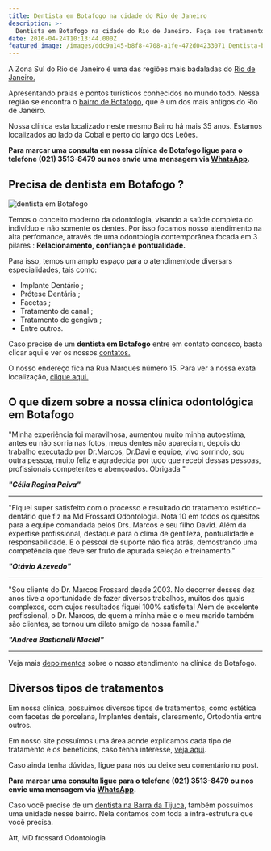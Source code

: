 ```yaml
---
title: Dentista em Botafogo na cidade do Rio de Janeiro 
description: >-
  Dentista em Botafogo na cidade do Rio de Janeiro. Faça seu tratamento em nossa clínica com conforto e segurança. Veja os depoimentos de diversos pacientes. 
date: 2016-04-24T10:13:44.000Z
featured_image: /images/ddc9a145-b8f8-4708-a1fe-472d04233071_Dentista-botafogo.jpg
---
```

A Zona Sul do Rio de Janeiro é uma das regiões mais badaladas do [Rio de Janeiro.](https://pt.wikipedia.org/wiki/Rio_de_Janeiro) 

Apresentando praias e pontos turísticos conhecidos no mundo todo. Nessa região se encontra o [bairro de Botafogo](https://pt.wikipedia.org/wiki/Botafogo), que é um dos mais antigos do Rio de Janeiro. 

Nossa clínica esta localizado neste mesmo Bairro há mais 35 anos. Estamos localizados ao lado da Cobal e perto do largo dos Leões.

**Para marcar uma consulta em nossa clínica de Botafogo ligue para o telefone (021) 3513-8479 ou nos envie uma mensagem via [WhatsApp](https://api.whatsapp.com/send?phone=55021976637803).**

## **Precisa de dentista em Botafogo ?**

![dentista em Botafogo](/images/ffa0ae7c-6c17-4a72-8cb4-34199f5f5f93_Dentista-em-botafogo.jpg) 

Temos o conceito moderno da odontologia, visando a saúde completa do indivíduo e não somente os dentes. Por isso focamos nosso atendimento na alta perfomance,  através de uma odontologia contemporânea focada em 3 pilares : **Relacionamento, confiança e pontualidade.** 

Para isso, temos um amplo espaço para o atendimentode diversars especialidades, tais como:
- Implante Dentário ;
- Prótese Dentária ; 
- Facetas ;
- Tratamento de canal ; 
- Tratamento de gengiva ; 
- Entre outros.  

Caso precise de um **dentista em Botafogo** entre em contato conosco, basta clicar aqui e ver os nossos [contatos.](https://mdfrossard.com.br/contato/) 

O nosso endereço fica na Rua Marques número 15. Para ver a nossa exata localização, [clique aqui.](https://mdfrossard.com.br/localizacao/)

## O que dizem sobre a nossa clínica odontológica em Botafogo

"Minha experiência foi maravilhosa, aumentou muito minha autoestima, antes eu não sorria nas fotos, meus dentes não apareciam, depois do trabalho executado por Dr.Marcos, Dr.Davi e equipe, vivo sorrindo, sou outra pessoa, muito feliz e agradecida por tudo que recebi dessas pessoas, profissionais competentes e abençoados. Obrigada "

**_"Célia Regina Paiva"_**

- - - 

"Fiquei super satisfeito com o processo e resultado do tratamento estético-dentário que fiz na Md Frossard Odontologia. Nota 10 em todos os quesitos para a equipe comandada pelos Drs. Marcos e seu filho David. Além da expertise profissional, destaque para o clima de gentileza, pontualidade e responsabilidade. E o pessoal de suporte não fica atrás, demostrando uma competência que deve ser fruto de apurada seleção e treinamento."

**_"Otávio Azevedo"_**

- - -

"Sou cliente do Dr. Marcos Frossard desde 2003. No decorrer desses dez anos tive a oportunidade de fazer diversos trabalhos, muitos dos quais complexos, com cujos resultados fiquei 100% satisfeita! Além de excelente profissional, o Dr. Marcos, de quem a minha mãe e o meu marido também são clientes, se tornou um dileto amigo da nossa família."

**_"Andrea Bastianelli Maciel"_**
 
- - - 

Veja mais [depoimentos](https://mdfrossard.com.br/depoimentos/) sobre o nosso atendimento na clínica de Botafogo. 


## Diversos tipos de tratamentos

Em nossa clínica, possuímos diversos tipos de tratamentos, como estética com facetas de porcelana, Implantes dentais, clareamento, Ortodontia entre outros. 

Em nosso site possuímos uma área aonde explicamos cada tipo de tratamento e os benefícios, caso tenha interesse, [veja aqui](/tratamentos/).

Caso ainda tenha dúvidas, ligue para nós ou deixe seu comentário no post. 

**Para marcar uma consulta ligue para o telefone (021) 3513-8479 ou nos envie uma mensagem via [WhatsApp](https://api.whatsapp.com/send?phone=55021976637803).**

Caso você precise de um [dentista na Barra da Tijuca](https://mdfrossard.com.br/dentista-barra-da-tijuca/), também possuimos uma unidade nesse bairro. Nela contamos com toda a infra-estrutura que você precisa. 

Att, MD frossard Odontologia
